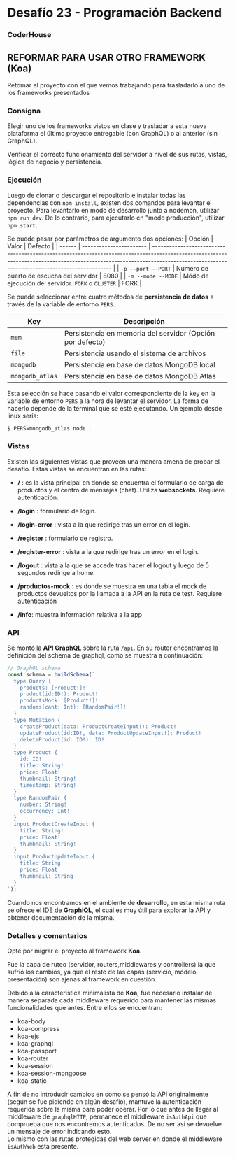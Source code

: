 # Desafío 23 - Programación Backend

### CoderHouse

## REFORMAR PARA USAR OTRO FRAMEWORK (Koa)

Retomar el proyecto con el que vemos trabajando para trasladarlo a uno de los frameworks presentados

### Consigna

Elegir uno de los frameworks vistos en clase y trasladar a esta nueva plataforma el último proyecto entregable (con GraphQL) o al anterior (sin GraphQL).

Verificar el correcto funcionamiento del servidor a nivel de sus rutas, vistas, lógica de negocio y persistencia.

### Ejecución

Luego de clonar o descargar el repositorio e instalar todas las dependencias con `npm install`, existen dos comandos para levantar el proyecto.
Para levantarlo en modo de desarrollo junto a nodemon, utilizar `npm run dev`. De lo contrario, para ejecutarlo en "modo producción", utilizar `npm start`.

Se puede pasar por parámetros de argumento dos opciones:
| Opción | Valor | Defecto |
| ------ | ----------------------- | --------------------------------------------------------------------------------------------------------------------------------------------------------------------------------------------------------------------------- |
| `-p --port --PORT` | Número de puerto de escucha del servidor | 8080 |
| `-m --mode --MODE` | Módo de ejecución del servidor. `FORK` o `CLUSTER` | FORK |

Se puede seleccionar entre cuatro métodos de **persistencia de datos** a través de la variable de entorno `PERS`.

| Key             | Descripción                                               |
| --------------- | --------------------------------------------------------- |
| `mem`           | Persistencia en memoria del servidor (Opción por defecto) |
| `file`          | Persistencia usando el sistema de archivos                |
| `mongodb`       | Persistencia en base de datos MongoDB local               |
| `mongodb_atlas` | Persistencia en base de datos MongoDB Atlas               |

Esta selección se hace pasando el valor correspondiente de la key en la variable de entorno `PERS` a la hora de levantar el servidor.
La forma de hacerlo depende de la terminal que se esté ejecutando. Un ejemplo desde linux sería:

```sh
$ PERS=mongodb_atlas node .
```

### Vistas

Existen las siguientes vistas que proveen una manera amena de probar el desafío.
Estas vistas se encuentran en las rutas:

- **/** : es la vista principal en donde se encuentra el formulario de carga de productos y el centro de mensajes (chat). Utiliza **websockets**. Requiere autenticación.

- **/login** : formulario de login.

- **/login-error** : vista a la que redirige tras un error en el login.

- **/register** : formulario de registro.

- **/register-error** : vista a la que redirige tras un error en el login.

- **/logout** : vista a la que se accede tras hacer el logout y luego de 5 segundos redirige a home.

- **/productos-mock** : es donde se muestra en una tabla el mock de productos devueltos por la llamada a la API en la ruta de test. Requiere autenticación

- **/info**: muestra información relativa a la app

### API

Se montó la **API GraphQL** sobre la ruta `/api`.
En su router encontramos la definición del schema de graphql, como se muestra a continuación:

```js
// GraphQL schema
const schema = buildSchema(`
  type Query {
    products: [Product!]!
    product(id:ID!): Product!
    productsMock: [Product!]!
    randoms(cant: Int): [RandomPair!]!
  }
  type Mutation {
    createProduct(data: ProductCreateInput!): Product!
    updateProduct(id:ID!, data: ProductUpdateInput!): Product!
    deleteProduct(id: ID!): ID!
  }
  type Product {
    id: ID!
    title: String!
    price: Float!
    thumbnail: String!
    timestamp: String!
  }
  type RandomPair {
    number: String!
    occurrency: Int!
  }
  input ProductCreateInput {
    title: String!
    price: Float!
    thumbnail: String!
  }
  input ProductUpdateInput {
    title: String
    price: Float
    thumbnail: String
  }
`);
```

Cuando nos encontramos en el ambiente de **desarrollo**, en esta misma ruta se ofrece el IDE de **GraphiQL**, el cuál es muy útil para explorar la API y obtener documentación de la misma.

### Detalles y comentarios

Opté por migrar el proyecto al framework **Koa**.

Fue la capa de ruteo (servidor, routers,middlewares y controllers) la que sufrió los cambios, ya que el resto de las capas (servicio, modelo, presentación) son ajenas al framework en cuestión.

Debido a la característica minimalista de **Koa**, fue necesario instalar de manera separada cada middleware requerido para mantener las mismas funcionalidades que antes. Entre ellos se encuentran:

- koa-body
- koa-compress
- koa-ejs
- koa-graphql
- koa-passport
- koa-router
- koa-session
- koa-session-mongoose
- koa-static

A fin de no introducir cambios en como se pensó la API originalmente (según se fue pidiendo en algún desafío), mantuve la autenticación requerida sobre la misma para poder operar. Por lo que antes de llegar al middleware de `graphqlHTTP`, permanece el middleware `isAuthApi` que comprueba que nos encontremos autenticados. De no ser así se devuelve un mensaje de error indicando esto.  
Lo mismo con las rutas protegidas del web server en donde el middleware `isAuthWeb` está presente.
